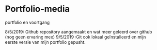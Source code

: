 # Portfolio-media
portfolio en voortgang

8/5/2019: Github repository aangemaakt en wat meer geleerd over github (nog geen ervaring mee) 
9/5/2019 :Git ook lokaal geïnstalleerd en mijn eerste versie van mijn portfolio gepusht.
